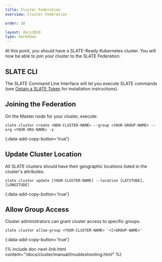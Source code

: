 ```yaml
---
title: Cluster Federation
overview: Cluster Federation

order: 10  

layout: docs2020
type: markdown
---
```


At this point, you should have a SLATE-Ready Kubernetes cluster. You will now be able to join your cluster to the SLATE Federation.

## SLATE CLI

The SLATE Command Line Interface will let you execute SLATE commands (see [Optain a SLATE Token](/docs/cluster/manual/slate-token.html) for installation instructions).

## Joining the Federation

On the Master node for your cluster, execute:

```shell
slate cluster create <NEW-CLUSTER-NAME> --group <YOUR-GROUP-NAME> --org <YOUR-ORG-NAME> -y
```
{:data-add-copy-button='true'}

## Update Cluster Location

All SLATE clusters should have their geographic locations listed in the cluster's attributes.

```shell
slate cluster update [YOUR-CLUSTER-NAME] --location [LATITUDE],[LONGITUDE]
```
{:data-add-copy-button='true'}

## Allow Group Access

Cluster administrators can grant cluster access to specific groups.

```shell
slate cluster allow-group <YOUR-CLUSTER-NAME> '<[>GROUP-NAME>'
```
{:data-add-copy-button='true'}

{% include doc-next-link.html content="/docs/cluster/manual/troubleshooting.html" %}